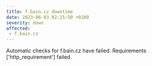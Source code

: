 ```yaml
---
title: f.bain.cz downtime
date: 2023-06-03 02:25:50 +0200
severity: down
affected:
 - f.bain.cz
---
```

Automatic checks for f.bain.cz have failed. Requirements ['http_requirement'] failed.
